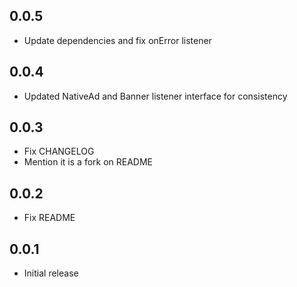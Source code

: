 ## 0.0.5

- Update dependencies and fix onError listener

## 0.0.4

- Updated NativeAd and Banner listener interface for consistency

## 0.0.3

- Fix CHANGELOG
- Mention it is a fork on README

## 0.0.2

- Fix README

## 0.0.1

- Initial release
